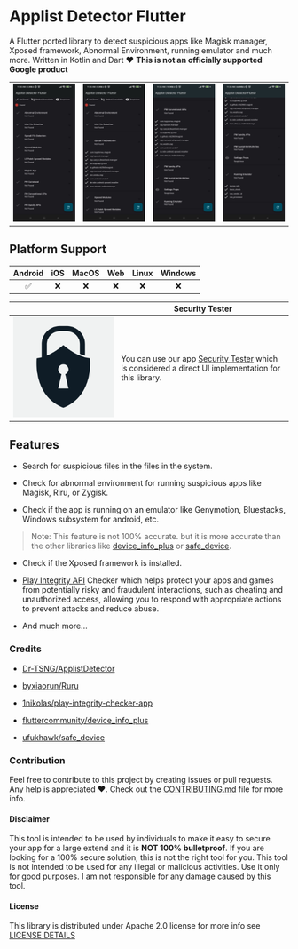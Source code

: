 # Applist Detector Flutter

A Flutter ported library to detect suspicious apps like Magisk manager, Xposed framework, Abnormal Environment, running emulator and much more. Written in Kotlin and Dart ❤️ **This is not an officially supported Google product**

|   |   |   |   |
|---|---|---|---|
| ![security tester app logo](./screenshots/1.jpg) | ![displaying syscall file detection](./screenshots/2.jpg) | ![displaying pm Conventional apis](./screenshots/3.jpg)  | ![displaying emulator detection](./screenshots/4.jpg)  |

## Platform Support

| Android | iOS | MacOS | Web | Linux | Windows |
| :-----: | :-: | :---: | :-: | :---: | :-----: |
|   ✅    | ❌  |  ❌   | ❌  |  ❌   |   ❌    |

|   | Security Tester |
|---|---|
| ![logo image](./screenshots/icon_512x512.png) | You can use our app [Security Tester](https://github.com/AhmedAbouelkher/security_tester) which is considered a direct UI implementation for this library.

## Features

- Search for suspicious files in the files in the system.

- Check for abnormal environment for running suspicious apps like Magisk, Riru, or Zygisk.

- Check if the app is running on an emulator like Genymotion, Bluestacks, Windows subsystem for android, etc.

> Note: This feature is not 100% accurate. but it is more accurate than the other libraries like [device_info_plus](https://pub.dev/packages/device_info_plus) or [safe_device](https://pub.dev/packages/safe_device).

- Check if the Xposed framework is installed.

- [Play Integrity API](https://developer.android.com/google/play/integrity) Checker which helps protect your apps and games from potentially risky and fraudulent interactions, such as cheating and unauthorized access, allowing you to respond with appropriate actions to prevent attacks and reduce abuse.

- And much more...

### Credits

- [Dr-TSNG/ApplistDetector](https://github.com/Dr-TSNG/ApplistDetector)

- [byxiaorun/Ruru](https://github.com/byxiaorun/Ruru)

- [1nikolas/play-integrity-checker-app](https://github.com/1nikolas/play-integrity-checker-app)

- [fluttercommunity/device_info_plus](https://github.com/fluttercommunity/plus_plugins/tree/main/packages/device_info_plus/device_info_plus)

- [ufukhawk/safe_device](https://github.com/ufukhawk/safe_device)

### Contribution

Feel free to contribute to this project by creating issues or pull requests. Any help is appreciated ❤️. Check out the [CONTRIBUTING.md](./CONTRIBUTING.md) file for more info.

#### Disclaimer

This tool is intended to be used by individuals to make it easy to secure your app for a large extend and it is **NOT 100% bulletproof**. If you are looking for a 100% secure solution, this is not the right tool for you. This tool is not intended to be used for any illegal or malicious activities. Use it only for good purposes. I am not responsible for any damage caused by this tool.

#### License

This library is distributed under Apache 2.0 license for more info see [LICENSE DETAILS](./LICENSE)
